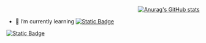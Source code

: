 

<div id="title" align=right>
  
[![Anurag's GitHub stats](https://github-readme-stats.vercel.app/api?username=2418071565&count_private=true&theme=vue&hide=prs&show_icons=true)](https://github.com/anuraghazra/github-readme-stats)
  
</div>

- 🌱 I’m currently learning [![Static Badge](https://img.shields.io/badge/CMU-%23E4202E?logo=databricks&label=15-445)](https://15445.courses.cs.cmu.edu/fall2023/)

[![Static Badge](https://img.shields.io/badge/Made%20By%20CYB-x?style=flat&label=Blog)](https://2418071565.github.io/)

<!--

- 🔭 I’m currently working on ...
- 👯 I’m looking to collaborate on ...
- 🤔 I’m looking for help with ...
- 💬 Ask me about ...

- 😄 Pronouns: ...
- ⚡ Fun fact: ...
-->

